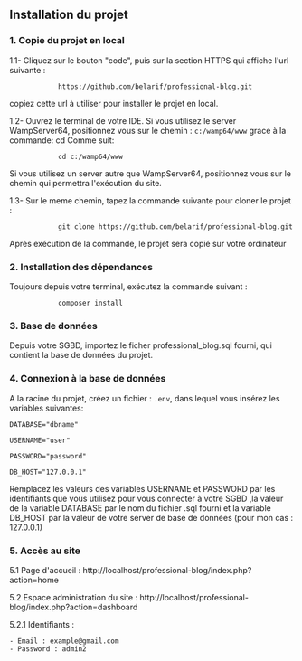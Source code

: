 ## Installation du projet

### 1. Copie du projet en local

  1.1- Cliquez sur le bouton "code", puis sur la section HTTPS qui affiche l'url suivante : 

                https://github.com/belarif/professional-blog.git
  copiez cette url à utiliser pour installer le projet en local.

  1.2- Ouvrez le terminal de votre IDE. Si vous utilisez le server WampServer64, positionnez vous sur le chemin : `c:/wamp64/www` 
  grace à la commande: cd Comme suit:

                cd c:/wamp64/www
  Si vous utilisez un server autre que WampServer64, positionnez vous sur le chemin qui permettra l'exécution du site.

  1.3- Sur le meme chemin, tapez la commande suivante pour cloner le projet :

                git clone https://github.com/belarif/professional-blog.git
  Après exécution de la commande, le projet sera copié sur votre ordinateur

### 2. Installation des dépendances
  Toujours depuis votre terminal, exécutez la commande suivant :
                
                composer install
    
### 3. Base de données
  Depuis votre SGBD, importez le ficher professional_blog.sql fourni, qui contient la base de données du projet.

### 4. Connexion à la base de données
  A la racine du projet, créez un fichier : `.env`, dans lequel vous insérez les variables suivantes:

  `DATABASE="dbname"`

  `USERNAME="user"`

  `PASSWORD="password"`

  `DB_HOST="127.0.0.1"`
    
   Remplacez les valeurs des variables USERNAME et PASSWORD par les identifiants que vous utilisez pour vous connecter à votre SGBD
   ,la valeur de la variable DATABASE par le nom du fichier .sql fourni et la variable DB_HOST par la valeur de votre server de base de données (pour mon cas : 127.0.0.1)
 
### 5. Accès au site

5.1 Page d'accueil :  http://localhost/professional-blog/index.php?action=home

5.2 Espace administration du site :   http://localhost/professional-blog/index.php?action=dashboard

5.2.1 Identifiants :

    - Email : example@gmail.com
    - Password : admin2
